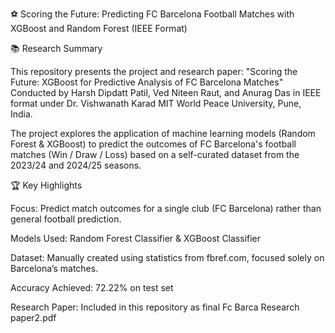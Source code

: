 ⚽ Scoring the Future: Predicting FC Barcelona Football Matches with XGBoost and Random Forest (IEEE Format)

📚 Research Summary

This repository presents the project and research paper:
"Scoring the Future: XGBoost for Predictive Analysis of FC Barcelona Matches"
Conducted by Harsh Dipdatt Patil, Ved Niteen Raut, and Anurag Das in IEEE format under Dr. Vishwanath Karad MIT World Peace University, Pune, India.

The project explores the application of machine learning models (Random Forest & XGBoost) to predict the outcomes of FC Barcelona's football matches (Win / Draw / Loss) based on a self-curated dataset from the 2023/24 and 2024/25 seasons.


🏆 Key Highlights

Focus: Predict match outcomes for a single club (FC Barcelona) rather than general football prediction.

Models Used: Random Forest Classifier & XGBoost Classifier

Dataset: Manually created using statistics from fbref.com, focused solely on Barcelona’s matches.

Accuracy Achieved: 72.22% on test set

Research Paper: Included in this repository as final Fc Barca Research paper2.pdf
